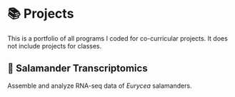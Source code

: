 # 📚 Projects
This is a portfolio of all programs I coded for co-curricular projects. It does
not include projects for classes.

## 🧬 Salamander Transcriptomics
Assemble and analyze RNA-seq data of _Eurycea_ salamanders.
